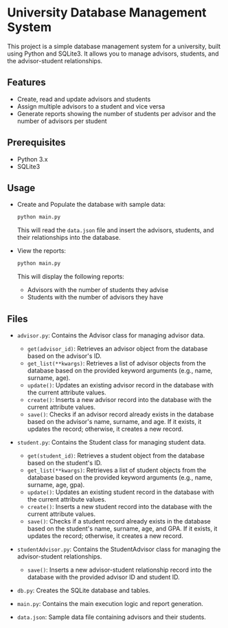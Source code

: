 # University Database Management System

This project is a simple database management system for a university, built using Python and SQLite3. It allows you to manage advisors, students, and the advisor-student relationships.

## Features

- Create, read and update advisors and students
- Assign multiple advisors to a student and vice versa
- Generate reports showing the number of students per advisor and the number of advisors per student

## Prerequisites

- Python 3.x
- SQLite3

## Usage

- Create and Populate the database with sample data:

    ```bash
    python main.py
    ```

    This will read the `data.json` file and insert the advisors, students, and their relationships into the database.

- View the reports:

    ```bash
    python main.py
    ```

    This will display the following reports:

    - Advisors with the number of students they advise
    - Students with the number of advisors they have

## Files

- `advisor.py`: Contains the Advisor class for managing advisor data.
    - `get(advisor_id)`: Retrieves an advisor object from the database based on the advisor's ID.
    - `get_list(**kwargs)`: Retrieves a list of advisor objects from the database based on the provided keyword arguments (e.g., name, surname, age).
    - `update()`: Updates an existing advisor record in the database with the current attribute values.
    - `create()`: Inserts a new advisor record into the database with the current attribute values.
    - `save()`: Checks if an advisor record already exists in the database based on the advisor's name, surname, and age. If it exists, it updates the record; otherwise, it creates a new record.

- `student.py`: Contains the Student class for managing student data.
    - `get(student_id)`: Retrieves a student object from the database based on the student's ID.
    - `get_list(**kwargs)`: Retrieves a list of student objects from the database based on the provided keyword arguments (e.g., name, surname, age, gpa).
    - `update()`: Updates an existing student record in the database with the current attribute values.
    - `create()`: Inserts a new student record into the database with the current attribute values.
    - `save()`: Checks if a student record already exists in the database based on the student's name, surname, age, and GPA. If it exists, it updates the record; otherwise, it creates a new record.

- `studentAdvisor.py`: Contains the StudentAdvisor class for managing the advisor-student relationships.
    - `save()`: Inserts a new advisor-student relationship record into the database with the provided advisor ID and student ID.

- `db.py`: Creates the SQLite database and tables.
- `main.py`: Contains the main execution logic and report generation.
- `data.json`: Sample data file containing advisors and their students.
